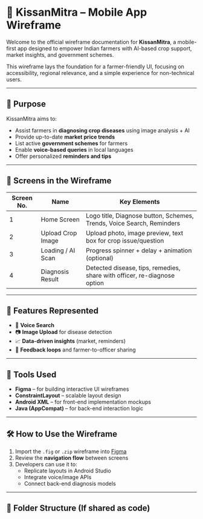 # 🌿 KissanMitra – Mobile App Wireframe

Welcome to the official wireframe documentation for **KissanMitra**, a mobile-first app designed to empower Indian farmers with AI-based crop support, market insights, and government schemes.

This wireframe lays the foundation for a farmer-friendly UI, focusing on accessibility, regional relevance, and a simple experience for non-technical users.

---

## 🎯 Purpose

KissanMitra aims to:
- Assist farmers in **diagnosing crop diseases** using image analysis + AI
- Provide up-to-date **market price trends**
- List active **government schemes** for farmers
- Enable **voice-based queries** in local languages
- Offer personalized **reminders and tips**

---

## 📐 Screens in the Wireframe

| Screen No. | Name                 | Key Elements                                                                 |
|------------|----------------------|------------------------------------------------------------------------------|
| 1          | Home Screen          | Logo title, Diagnose button, Schemes, Trends, Voice Search, Reminders       |
| 2          | Upload Crop Image    | Upload photo, image preview, text box for crop issue/question               |
| 3          | Loading / AI Scan    | Progress spinner + delay + animation (optional)                             |
| 4          | Diagnosis Result     | Detected disease, tips, remedies, share with officer, re-diagnose option    |

---

## 🧠 Features Represented

- 🎤 **Voice Search**  
- 📷 **Image Upload** for disease detection  
- 📈 **Data-driven insights** (market, reminders)  
- 📩 **Feedback loops** and farmer-to-officer sharing

---

## 📱 Tools Used

- **Figma** – for building interactive UI wireframes  
- **ConstraintLayout** – scalable layout design  
- **Android XML** – for front-end implementation mockups  
- **Java (AppCompat)** – for back-end interaction logic

---

## 🛠️ How to Use the Wireframe

1. Import the `.fig` or `.zip` wireframe into [Figma](https://figma.com/)
2. Review the **navigation flow** between screens
3. Developers can use it to:
   - Replicate layouts in Android Studio
   - Integrate voice/image APIs
   - Connect back-end diagnosis models

---

## 📂 Folder Structure (If shared as code)

